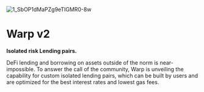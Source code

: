 ![1_SbOP1dMaPZg9eTIGMR0-8w](https://user-images.githubusercontent.com/86419876/123308767-5ebe4980-d524-11eb-9aa2-4d6d445dc0a0.png)

# Warp v2

**Isolated risk Lending pairs.**

DeFi lending and borrowing on assets outside of the norm is near-impossible. To answer the call of the community, Warp is unveiling the capability for custom isolated lending pairs, which can be built by users and are optimized for the best interest rates and lowest gas fees.
